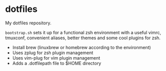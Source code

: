 # dotfiles
My dotfiles repository.

`bootstrap.sh` sets it up for a functional zsh environment with a useful vimrc, tmuxconf, convenient aliases, better themes and some cool plugins for zsh.

* Install brew (linuxbrew or homebrew according to the environment)
* Uses zplug for zsh plugin management
* Uses vim-plug for vim plugin management
* Adds a .dotfilepath file to $HOME directory


